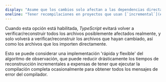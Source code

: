 ```yaml
---
display: "Asume que los cambios solo afectan a las dependencias directas"
oneline: "Tener recompilaciones en proyectos que usan [`incremental`](#incremental) y el modo `watch` suponen que los cambios dentro de un archivo solo afectarán a los archivos que dependan directamente de él."
---
```


Cuando esta opción está habilitada, *TypeScript* evitará volver a verificar/reconstruir todos los archivos posiblemente afectados realmente, y solo volverá a verificar/reconstruir los archivos que hayan cambiado, así como los archivos que los importen directamente.

Esto se puede considerar una implementación 'rápida y flexible' del algoritmo de observación, que puede reducir drásticamente los tiempos de reconstrucción incrementales a expensas de tener que ejecutar la compilación completa ocasionalmente para obtener todos los mensajes de error del compilador.
